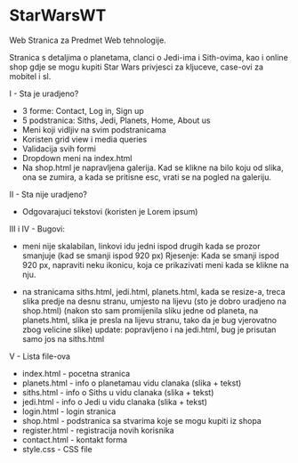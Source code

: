 # StarWarsWT
Web Stranica za Predmet Web tehnologije.


Stranica s detaljima o planetama, clanci o Jedi-ima i Sith-ovima, kao i online shop gdje se mogu kupiti Star Wars privjesci za kljuceve, case-ovi za mobitel i sl.

I - Sta je uradjeno?
- 3 forme: Contact, Log in, Sign up
- 5 podstranica: Siths, Jedi, Planets, Home, About us
- Meni koji vidljiv na svim podstranicama
- Koristen grid view i media queries
- Validacija svih formi
- Dropdown meni na index.html
- Na shop.html je napravljena galerija. Kad se klikne na bilo koju od slika, ona se zumira, a kada se pritisne esc, vrati se na pogled na galeriju.

II - Sta nije uradjeno?
- Odgovarajuci tekstovi (koristen je Lorem ipsum)

III i IV - Bugovi:

- meni nije skalabilan, linkovi idu jedni ispod drugih kada se prozor smanjuje (kad se smanji ispod 920 px)
	Rjesenje: Kada se smanji ispod 920 px, napraviti neku ikonicu, koja ce prikazivati meni kada se klikne na nju.

- na stranicama siths.html, jedi.html, planets.html, kada se resize-a, treca slika predje na desnu stranu, umjesto na lijevu (sto je dobro uradjeno na shop.html)
(nakon sto sam promijenila sliku jedne od planeta, na planets.html, slika je presla na lijevu stranu, tako da je bug vjerovatno zbog velicine slike)
update: popravljeno i na jedi.html, bug je prisutan samo jos na siths.html

V - Lista file-ova

- index.html - pocetna stranica
- planets.html - info o planetamau vidu clanaka (slika + tekst) 
- siths.html - info o Siths u vidu clanaka (slika + tekst) 
- jedi.html - info o Jedi u vidu clanaka (slika + tekst) 
- login.html - login stranica 
- shop.html - podstranica sa stvarima koje se mogu kupiti iz shopa
- register.html - registracija novih korisnika
- contact.html - kontakt forma
- style.css - CSS file
